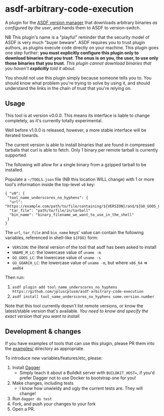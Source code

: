# asdf-arbitrary-code-execution

A plugin for the [ASDF version manager](https://asdf-vm.com/) that downloads
arbitrary binaries _as configured by the user_, and hands them to ASDF to
version-switch.

NB This plugin's name is a "playful" reminder that the security model of ASDF
is very much "buyer beware". ASDF requires you to trust plugin authors, as
plugins execute code directly on your machine. This plugin goes one step
further: **you must explicitly configure this plugin only to download
binaries that you trust**. **The onus is on you, the user, to use only those
binaries that you trust**. _This plugin cannot download binaries that you
haven't **explicitly** told it about_.

You should not use this plugin simply because someone tells you to. You should
know what problem you're trying to solve by using it, and should understand the
links in the chain of trust that you're relying on.

## Usage

This tool is at version v0.0.0. This means its interface is liable to change
completely, as it's currently totally experimental.

Well before v1.0.0 is released, however, a more stable interface will be
iterated towards.

The current version is able to install binaries that are found in compressed
tarballs that curl is able to fetch. Only 1 binary per remote tarball is
currently supported.

The following will allow for a single binary from a gzipped tarball to be
installed.

Populate a `~/TOOLS.json` file (NB this location WILL change) with 1 or more
tool's information inside the top-level `v0` key:

```
{ "v0": {
 "tool_name_underscores_no_hyphens": {
  "url": "https://example.com/path/to/file/containing/${VERSION}/and/${GO_GOOS_LC}/and/${GO_GOARCH_LC}/vars.tgz"
  "tar_file": "path/to/file/in/tarball"
  "bin_name": "binary_filename_we_want_to_use_in_the_shell"
 }
}
```

The `url`, `tar_file` and `bin_name` keys' value can contain the following
variables, referenced in shell-like `${FOO}` form:

- `VERSION`: the literal version of the tool that asdf has been asked to install
- `UNAME_M_LC`: the lowercase value of `uname -m`
- `GO_GOOS_LC`: the lowercase value of `uname -s`
- `GO_GOARCH_LC`: the lowercase value of `uname -m`, but where `x86_64` => `amd64`

Then run:

1. `asdf plugin add tool_name_underscores_no_hyphens https://github.com/jpluscplusm/asdf-arbitrary-code-execution`
1. `asdf install tool_name_underscores_no_hyphens some.version.number`

Note that this tool currently doesn't list remote versions, or know the
latest/stable version that's available. *You need to know and specify the
exact version that you want to install.*

## Development & changes

If you have examples of tools that can use this plugin, please PR them into the
[examples/](examples/) directory as appropriate.

To introduce new variables/features/etc, please:

1. Install [Dagger](https://docs.dagger.io/1200/local-dev)
   - Simply teach it about a Buildkit server with `BUILDKIT_HOST=`, if you'd
     prefer Dagger not to use Docker to bootstrap one for you!
1. Make changes, including tests
   - I know how unwieldy and ugly the current tests are. They will change!
1. Run `dagger do test`
1. Fork, and push your changes to your fork
1. Open a PR.
